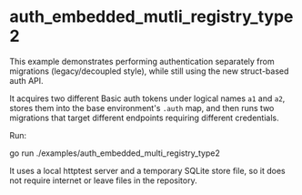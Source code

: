 # auth_embedded_mutli_registry_type2

This example demonstrates performing authentication separately from migrations (legacy/decoupled style),
while still using the new struct-based auth API.

It acquires two different Basic auth tokens under logical names `a1` and `a2`, stores them into the
base environment's `.auth` map, and then runs two migrations that target different endpoints requiring
different credentials.

Run:

go run ./examples/auth_embedded_multi_registry_type2

It uses a local httptest server and a temporary SQLite store file, so it does not require internet or
leave files in the repository.
